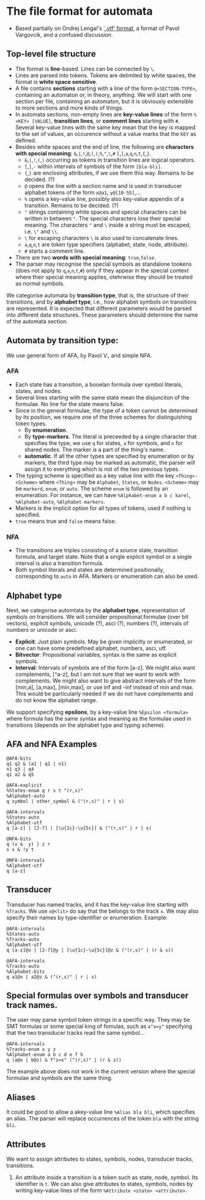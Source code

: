 
# The file format for automata
* Based partially on Ondrej Lengal's [`.vtf' format](https://discord.com/channels/@me/864885374375821312/980792642927460372), a format of Pavol Vargovcik, and a confused discussion.

## Top-level file structure
* The format is **line**-based. Lines can be connected by `\`.
* Lines are parsed into tokens. Tokens are delimited by white spaces, the format is **white space sensitive**.
* A file contains **sections** starting with a line of the form `@<SECTION-TYPE>`, containing an automaton or, in theory, anything. We will start with one section per file, containing an automaton, but it is obviously extensible to more sections and more kinds of things.
* In automata sections, non-empty lines are **key-value lines** of the form `%<KEY> [VALUE]`, **transition lines**, or **comment lines** starting with `#`. Several key-value lines with the same key mean that the key is mapped to the set of values, an occurence without a value marks that the `KEY` as defined. 
* Besides white spaces and the end of line, the following are **characters with special meaning**: `&`,`|`,`!`,`@`,`(`,`)`,`%`,`"`,`\`,`#` `[`,`]`,`a`,`q`,`n`,`t`,`{`,`}`.
  * `&`,`|`,`!`,`(`,`)` occurring as tokens in transition lines are logical operators.
  * `[`,`]`,`-` within intervals of symbols of the form `[bla-bli]`.
  * `{`,`}` are enclosing attributes, if we use them this way. Remains to be decided. (?)
  * `@` opens the line with a section name and is used in transducer alphabet tokens of the form `x@a1`, `y@[10-55]`,...
  * `%` opens a key-value line, possibly also key-value appendix of a transition. Remains to be decided. (?)
  * `"` strings containing white spaces and special characters can be written in between `"`. The special characters lose their special meaning. The characters `"` and `\` inside a string must be escaped, i.e. `\"` and `\\`. 
  * `\` for escaping characters `\` is also used to concatenate lines.
  * `a`,`q`,`n`,`t` are token type specifiers (alphabet, state, node, attribute). 
  * `#` starts a comment line.
* There are two **words with special meaning**: `true`,`false`.
* The parser may recognise the special symbols as standalone tookens (does not apply to `q`,`a`,`n`,`t`,`#`) only if they appear in the special context where their special meaning applies, otehrwise they should be treated as normal symbols.

We categorise automata by **transition type**, that is, the structure of their transitions, and by **alphabet type**, i.e., how alphabet symbols on transitions are represented. It is expected that different parameters would be parsed into different data structures. These parameters should determine the name of the automata section.

## Automata by transition type: 
We use general form of AFA, by Pavol V., and simple NFA.

### AFA 
* Each state has a transition, a booelan formula over symbol literals, states, and nodes.
* Several lines starting with the same state mean the disjunciton of the formulae. No line for the state means false. 
* Since in the general formulae, the type of a token cannot be determined by its position, we require one of the three schemes for distinguishing token types.
  * By **enumeration**.
  * By **type-markers**. The literal is preceeded by a single character that specifies the type, we use `q` for states, `a` for symbols, and `n` for shared nodes. The marker *is* a part of the thing's name. 
  * **automatic**. If all the other types are specified by enumeration or by markers, the third type may be marked as automatic, the parser will assign it to everything which is not of the two previous types. 
* The typing scheme is specified as a key value line with the key  `<Thing>-<Scheme>` where  `<Thing>` may be `Alphabet`, `States`, or `Nodes`. `<Scheme>` may be `markerd`, `enum`, or `auto`.  The scheme `enum` is followed by an enumeration.  For instance, we can have `%Alphabet-enum a b c karel`, `%Alphabet-auto`, `%Alphabet-markers`.
* Markers is the implicit option for all types of tokens, used if nothing is specified.
* `true` means true and `false` means false.

### NFA 
* The transitions are triples consisting of a source state, transition formula, and target state. Note that a single explicit symbol or a single interval is also a transition formula. 
* Both symbol literals and states are determined positionally, corresponding to `auto` in AFA. Markers or enumeration can also be used.

## Alphabet type
Next, we categorise automtata by the **alphabet type**, representation of symbols on transitions. We will consider propositional formulae (over bit vectors), explicit symbols, unicode (?), asci (?), numbers (?), intervals of numbers or unicode or asci.
* **Explicit**: Just plain symbols. May be given implicitly or enumerated, or one can have some predefined alphabet, numbers, asci, utf.
* **Bitvector**: Propositional variables, syntax is the same as explicit symbols.
* **Interval**: Intervals of symbols are of the form [a-z]. We might also want complements, [^a-z], but I am not sure that we want to work with complements. We might also want to give abstract intervals of the form [min,a], [a,max], [min,max], or use inf and -inf instead of min and max. This would be particularly needed if we do not have complements and do not know the alphabet range.

We support specifying **epsilons**, by a key-value line `%Epsilon <formula>` where formula has the same syntax and meaning as the formulae used in transitions (depends on the alphabet type and typing scheme).

## AFA and NFA Examples
```
@AFA-bits
q1 q2 & (a1 | q1 | n1)
n1 q3 | q4
q1 a2 & q5
```
```
@AFA-explicit
%States-enum q r s t "(r,s)"
%Alphabet-auto
q symbol | other_symbol & ("(r,s)" | r | s)
```
```
@AFA-intervals
%States-auto
%Alphabet-utf
q [a-z] | [2-7] | [\u{1c}-\u{5c}] & ("(r,s)" | r | s)
```
```
@NFA-bits
q (x &  y) | z r
s x & !y t
```
```
@NFA-intervals
%Alphabet-utf
q [a-z]
```
## Transducer
Transducer has named tracks, and it has the key-value line starting with `%Tracks`. We use `x@<lit>` do say that the <lit> belongs to the track `x`. We may also specify their names by type-identifier or enumeration. Example:
```
@AFA-intervals
%States-auto
%Tracks-auto
%Alphabet-utf
q [a-z]@x | [2-7]@y | [\u{1c}-\u{5c}]@z & ("(r,s)" | (r & s))
```
``` 
@AFA-intervals
%Tracks-auto
%Alphabet-bits
q a1@x | a2@z & ("(r,s)" | r | s)
```
 
## Special formulas over symbols and transducer track names.
The user may parse symbol token strings in a specific way. They may be SMT formulas or some special king of fomulas, such as `a"x=y"` specifying that the two transducer tracks read the same symbol... 

``` 
@AFA-intervals
%Tracks-enum x y z
%Alphabet-enum a b c d e f h
q (a@x | b@z) & f"z=x" ("(r,s)" | (r & s))
```
The example above does not work in the current version where the special formulae and symbols are the same thing.
 
## Aliases 
It could be good to allow a akey-value line `%Alias bla bli`, which specifies an alias. The parser will replace occurrences of the token `bla` with the string `bli`.

## Attributes
We want to assign attributes to states, symbols, nodes, transducer tracks, transitions. 
1. An attribute inside a transition is a token such as state, node, symbol. Its identifier is `t`. We can also give attributes to states, symbols, nodes by writing key-value lines of the form `%Attribute <state> <attribute>`. 
